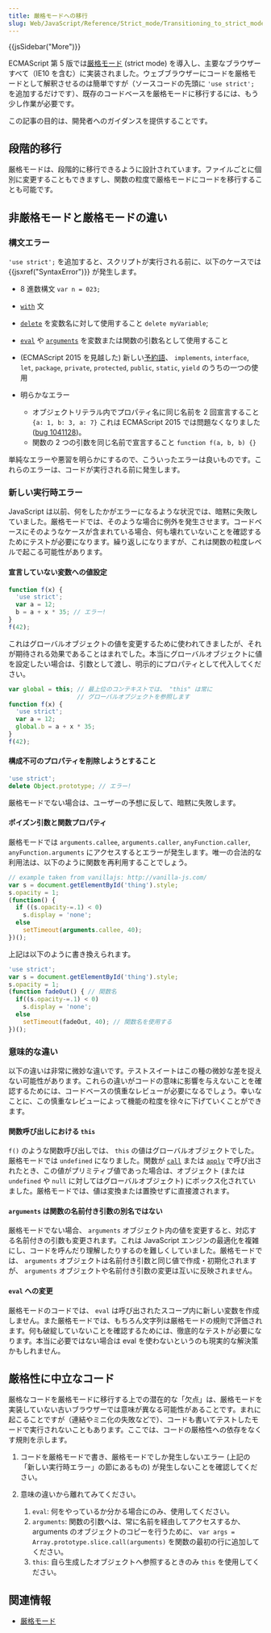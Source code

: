 ```yaml
---
title: 厳格モードへの移行
slug: Web/JavaScript/Reference/Strict_mode/Transitioning_to_strict_mode
---
```

{{jsSidebar("More")}}

ECMAScript 第 5 版では[厳格モード](/ja/docs/Web/JavaScript/Reference/Strict_mode) (strict mode) を導入し、主要なブラウザーすべて（IE10 を含む）に実装されました。ウェブブラウザーにコードを厳格モードとして解釈させるのは簡単ですが（ソースコードの先頭に `'use strict';` を追加するだけです）、既存のコードベースを厳格モードに移行するには、もう少し作業が必要です。

この記事の目的は、開発者へのガイダンスを提供することです。

## 段階的移行

厳格モードは、段階的に移行できるように設計されています。ファイルごとに個別に変更することもできますし、関数の粒度で厳格モードにコードを移行することも可能です。

## 非厳格モードと厳格モードの違い

### 構文エラー

`'use strict';` を追加すると、スクリプトが実行される前に、以下のケースでは{{jsxref("SyntaxError")}} が発生します。

- 8 進数構文 `var n = 023;`
- [`with`](/ja/docs/Web/JavaScript/Reference/Statements/with) 文
- [`delete`](/ja/docs/Web/JavaScript/Reference/Operators/delete) を変数名に対して使用すること `delete myVariable`;
- [`eval`](/ja/docs/Web/JavaScript/Reference/Global_Objects/eval) や [`arguments`](/ja/docs/Web/JavaScript/Reference/Functions/arguments) を変数または関数の引数名として使用すること
- (ECMAScript 2015 を見越した) 新しい[予約語](/ja/docs/Web/JavaScript/Reference/Lexical_grammar#keywords)、 `implements`, `interface`, `let`, `package`, `private`, `protected`, `public`, `static`, `yield` のうちの一つの使用
- 明らかなエラー

  - オブジェクトリテラル内でプロパティ名に同じ名前を 2 回宣言すること `{a: 1, b: 3, a: 7}` これは ECMAScript 2015 では問題なくなりました ([bug 1041128](https://bugzilla.mozilla.org/show_bug.cgi?id=1041128))。
  - 関数の 2 つの引数を同じ名前で宣言すること `function f(a, b, b) {}`

単純なエラーや悪習を明らかにするので、こういったエラーは良いものです。これらのエラーは、コードが実行される前に発生します。

### 新しい実行時エラー

JavaScript は以前、何をしたかがエラーになるような状況では、暗黙に失敗していました。厳格モードでは、そのような場合に例外を発生させます。コードベースにそのようなケースが含まれている場合、何も壊れていないことを確認するためにテストが必要になります。繰り返しになりますが、これは関数の粒度レベルで起こる可能性があります。

#### 宣言していない変数への値設定

```js
function f(x) {
  'use strict';
  var a = 12;
  b = a + x * 35; // エラー!
}
f(42);
```

これはグローバルオブジェクトの値を変更するために使われてきましたが、それが期待される効果であることはまれでした。本当にグローバルオブジェクトに値を設定したい場合は、引数として渡し、明示的にプロパティとして代入してください。

```js
var global = this; // 最上位のコンテキストでは、 "this" は常に
                   // グローバルオブジェクトを参照します
function f(x) {
  'use strict';
  var a = 12;
  global.b = a + x * 35;
}
f(42);
```

#### 構成不可のプロパティを削除しようとすること

```js
'use strict';
delete Object.prototype; // エラー!
```

厳格モードでない場合は、ユーザーの予想に反して、暗黙に失敗します。

#### ポイズン引数と関数プロパティ

厳格モードでは `arguments.callee`, `arguments.caller`, `anyFunction.caller`, `anyFunction.arguments` にアクセスするとエラーが発生します。唯一の合法的な利用法は、以下のように関数を再利用することでしょう。

```js
// example taken from vanillajs: http://vanilla-js.com/
var s = document.getElementById('thing').style;
s.opacity = 1;
(function() {
  if ((s.opacity-=.1) < 0)
    s.display = 'none';
  else
    setTimeout(arguments.callee, 40);
})();
```

上記は以下のように書き換えられます。

```js
'use strict';
var s = document.getElementById('thing').style;
s.opacity = 1;
(function fadeOut() { // 関数名
  if((s.opacity-=.1) < 0)
    s.display = 'none';
  else
    setTimeout(fadeOut, 40); // 関数名を使用する
})();
```

### 意味的な違い

以下の違いは非常に微妙な違いです。テストスイートはこの種の微妙な差を捉えない可能性があります。これらの違いがコードの意味に影響を与えないことを確認するためには、コードベースの慎重なレビューが必要になるでしょう。幸いなことに、この慎重なレビューによって機能の粒度を徐々に下げていくことができます。

#### 関数呼び出しにおける `this`

`f()` のような関数呼び出しでは、 `this` の値はグローバルオブジェクトでした。厳格モードでは `undefined` になりました。関数が [`call`](/en-US/docs/Web/JavaScript/Reference/Global_Objects/Function/call) または [`apply`](/en-US/docs/Web/JavaScript/Reference/Global_Objects/Function/apply) で呼び出されたとき、この値がプリミティブ値であった場合は、オブジェクト (または `undefined` や `null` に対してはグローバルオブジェクト) にボックス化されていました。厳格モードでは、値は変換または置換せずに直接渡されます。

#### `arguments` は関数の名前付き引数の別名ではない

厳格モードでない場合、 `arguments` オブジェクト内の値を変更すると、対応する名前付きの引数も変更されます。これは JavaScript エンジンの最適化を複雑にし、コードを呼んだり理解したりするのを難しくしていました。厳格モードでは、 `arguments` オブジェクトは名前付き引数と同じ値で作成・初期化されますが、 `arguments` オブジェクトや名前付き引数の変更は互いに反映されません。

#### `eval` への変更

厳格モードのコードでは、 `eval` は呼び出されたスコープ内に新しい変数を作成しません。また厳格モードでは、もちろん文字列は厳格モードの規則で評価されます。何も破綻していないことを確認するためには、徹底的なテストが必要になります。本当に必要ではない場合は eval を使わないというのも現実的な解決策かもしれません。

## 厳格性に中立なコード

厳格なコードを厳格モードに移行する上での潜在的な「欠点」は、厳格モードを実装していない古いブラウザーでは意味が異なる可能性があることです。まれに起こることですが（連結やミニ化の失敗などで）、コードも書いてテストしたモードで実行されないこともあります。ここでは、コードの厳格性への依存をなくす規則を示します。

1. コードを厳格モードで書き、厳格モードでしか発生しないエラー (上記の「新しい実行時エラー」の節にあるもの) が発生しないことを確認してください。
2. 意味の違いから離れてみてください。

    1. `eval`: 何をやっているか分かる場合にのみ、使用してください。
    2. `arguments`: 関数の引数へは、常に名前を経由してアクセスするか、 arguments のオブジェクトのコピーを行うために、
        `var args = Array.prototype.slice.call(arguments)`
        を関数の最初の行に追加してください。
    3. `this`: 自ら生成したオブジェクトへ参照するときのみ `this` を使用してください。

## 関連情報

- [厳格モード](/ja/docs/Web/JavaScript/Reference/Strict_mode)

